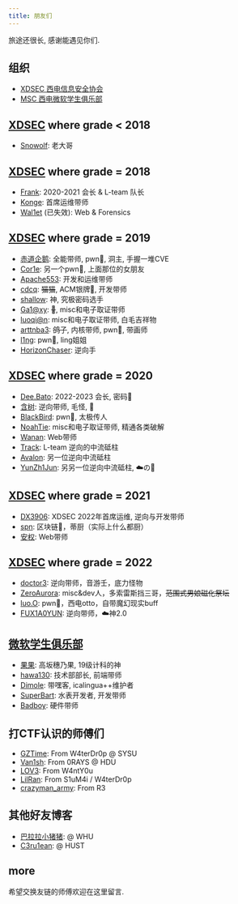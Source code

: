 ```yaml
---
title: 朋友们
---
```


旅途还很长, 感谢能遇见你们.

## 组织

- [XDSEC 西电信息安全协会](https://www.xdsec.org/)
- [MSC 西电微软学生俱乐部](https://xdmsc.club/)

## [XDSEC](https://www.xdsec.org) where grade < 2018

- [Snowolf](https://snowolf0620.xyz): 老大哥

## [XDSEC](https://www.xdsec.org) where grade = 2018

- [Frank](https://blog.frankli.site/): 2020-2021 会长 & L-team 队长
- [Konge](https://blog.konge.pw/): 首席运维带师
- [Wal1et](http://39.105.105.208/) (已失效): Web & Forensics

## [XDSEC](https://www.xdsec.org) where grade = 2019

- [赤道企鹅](https://eqqie.cn/): 全能带师, pwn👴, 洞主, 手握一堆CVE
- [Cor1e](https://cor1e.cn/): 另一个pwn👴, 上面那位的女朋友
- [Apache553](https://blog.apache553.com/): 开发和运维带师
- [cdcq](https://cdcq.github.io/): ~~猫猫~~, ACM银牌👴, 开发带师
- [shallow](https://shal10w.github.io/): 神, 究极密码选手
- [Ga1@xy](http://www.ga1axy.top): ~~🐏~~, misc和电子取证带师
- [luoqi@n](https://luoq1an.github.io/): misc和电子取证带师, 白毛吉祥物
- [arttnba3](https://arttnba3.cn/): ~~鸽子~~, 内核带师, pwn👴, 带画师
- [l1ng](https://ll1ng.github.io/): pwn👴, ling姐姐
- [HorizonChaser](https://horizonchaser.github.io/): 逆向手

## [XDSEC](https://www.xdsec.org) where grade = 2020

- [Dee.Bato](https://www.d33b4t0.com/): 2022-2023 会长, 密码👴
- [含树](https://innerspace-hs.github.io/): 逆向带师, 毛怪, 🌲
- [BlackBird](https://blackbird-bb.github.io/): pwn👴, 太极传人
- [NoahTie](https://noahtie.github.io/): misc和电子取证带师, 精通各类破解
- [Wanan](https://blog.wanan.world/): Web带师
- [Track](https://blog.trackonyou.top/): L-team 逆向的中流砥柱
- [Avalon](https://www.4va10n.top/): 另一位逆向中流砥柱
- [YunZh1Jun](https://www.yunzh1jun.com/): 另另一位逆向中流砥柱, ☁️の🍄

## [XDSEC](https://www.xdsec.org) where grade = 2021

- [DX3906](https://blog.dx39061.top/): XDSEC 2022年首席运维, 逆向与开发带师
- [spn](https://mirror.xyz/0x003A594540b8a29A74773E29A71E51fE448dfD89): 区块链👴，蒂厨（实际上什么都厨）
- [安权](https://anoquan.cn): Web带师

## [XDSEC](https://www.xdsec.org) where grade = 2022

- [doctor3](https://blog.doctor3.net/): 逆向带师，音游壬，底力怪物
- [ZeroAurora](https://hymint.space/): misc&dev人，多索雷斯挡三哥，~~范围式男娘磁化祭坛~~
- [luo.O](https://luo486.com/): pwn👴，西电otto，自带魔幻现实buff
- [FUX1A0YUN](https://fux1a0yun.github.io): 逆向带师，☁️神2.0

## [微软学生俱乐部](https://xdmsc.club)

- [果果](https://honoka.tech/): 高坂穗乃果, 19级计科的神
- [hawa130](https://hawa130.com/): 技术部部长, 前端带师
- [Dimole](https://blog.dml.ink/): 带嘿客, icalingua++维护者
- [SuperBart](https://www.superbart.xyz/): 水表开发者, 开发带师
- [Badboy](https://badboy2002.xyz/): 硬件带师

## 打CTF认识的师傅们

- [GZTime](https://blog.gztime.cc/): From W4terDr0p @ SYSU
- [Van1sh](https://jayxv.github.io/): From 0RAYS @ HDU
- [LOV3](https://lov2.netlify.app/): From W4ntY0u
- [LilRan](https://blog.xinshi.fun/): From S1uM4i / W4terDr0p
- [crazyman_army](https://crazymanarmy.github.io/): From R3

## 其他好友博客

- [巴拉拉小猪猪](https://liuxiaozhu01.github.io/): @ WHU
- [C3ru1ean](https://c3ru1ean.github.io/): @ HUST

## more

希望交换友链的师傅欢迎在这里留言.
